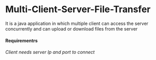 # Multi-Client-Server-File-Transfer
It is a java application in which multiple client can access the server concurrently and can upload or download files from the server

<h4>Requirementrs</h4>
<h6>Client needs server Ip and port to connect</h6>
